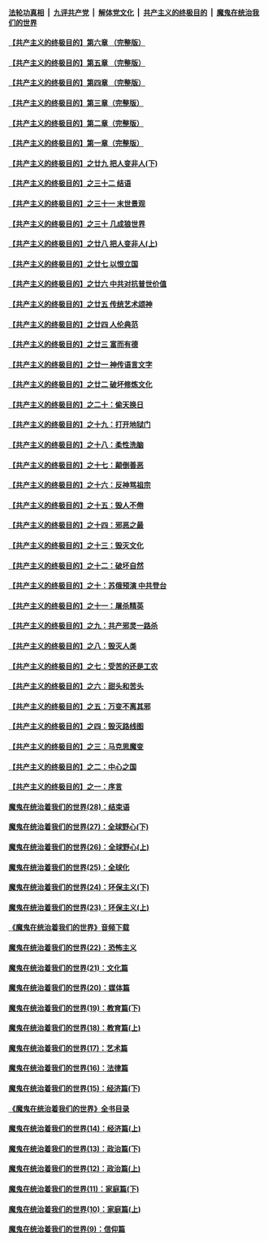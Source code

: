 ####  [法轮功真相](../../../../basic/blob/master/README.md?t=12221952) &nbsp;|&nbsp; [九评共产党](../../../../9ping.md/blob/master/README.md?t=12221952) &nbsp;|&nbsp; [解体党文化](../../../../jtdwh.md/blob/master/README.md?t=12221952)  &nbsp;|&nbsp; [共产主义的终极目的](../../../../gczydzjmd.md/blob/master/README.md?t=12221952) &nbsp;|&nbsp; [魔鬼在统治我们的世界](../../../../mgztzwmdsj.md/blob/master/README.md?t=12221952) 

#### [【共产主义的终极目的】第六章 （完整版）](../pages/nsc422/n11428913.md?t=12221952) 

#### [【共产主义的终极目的】第五章 （完整版）](../pages/nsc422/n11428912.md?t=12221952) 

#### [【共产主义的终极目的】第四章 （完整版）](../pages/nsc422/n11428907.md?t=12221952) 

#### [【共产主义的终极目的】第三章（完整版）](../pages/nsc422/n11428848.md?t=12221952) 

#### [【共产主义的终极目的】第二章（完整版）](../pages/nsc422/n11428831.md?t=12221952) 

#### [【共产主义的终极目的】第一章（完整版）](../pages/nsc422/n11417651.md?t=12221952) 

#### [【共产主义的终极目的】之廿九 把人变非人(下)](../pages/nsc422/n11344140.md?t=12221952) 

#### [【共产主义的终极目的】之三十二 结语](../pages/nsc422/n11360535.md?t=12221952) 

#### [【共产主义的终极目的】之三十一 末世景观](../pages/nsc422/n11351129.md?t=12221952) 

#### [【共产主义的终极目的】之三十 几成狼世界](../pages/nsc422/n11348280.md?t=12221952) 

#### [【共产主义的终极目的】之廿八 把人变非人(上)](../pages/nsc422/n11340492.md?t=12221952) 

#### [【共产主义的终极目的】之廿七 以恨立国](../pages/nsc422/n11336944.md?t=12221952) 

#### [【共产主义的终极目的】之廿六 中共对抗普世价值](../pages/nsc422/n11324785.md?t=12221952) 

#### [【共产主义的终极目的】之廿五 传统艺术颂神](../pages/nsc422/n11296396.md?t=12221952) 

#### [【共产主义的终极目的】之廿四 人伦典范](../pages/nsc422/n11296397.md?t=12221952) 

#### [【共产主义的终极目的】之廿三 富而有德](../pages/nsc422/n11283598.md?t=12221952) 

#### [【共产主义的终极目的】之廿一 神传语言文字](../pages/nsc422/n11263265.md?t=12221952) 

#### [【共产主义的终极目的】之廿二 破坏修炼文化](../pages/nsc422/n11245728.md?t=12221952) 

#### [【共产主义的终极目的】之二十：偷天换日](../pages/nsc422/n11238846.md?t=12221952) 

#### [【共产主义的终极目的】之十九：打开地狱门](../pages/nsc422/n11206376.md?t=12221952) 

#### [【共产主义的终极目的】之十八：柔性洗脑](../pages/nsc422/n11199994.md?t=12221952) 

#### [【共产主义的终极目的】之十七：颠倒善恶](../pages/nsc422/n11179782.md?t=12221952) 

#### [【共产主义的终极目的】之十六：反神骂祖宗](../pages/nsc422/n11166798.md?t=12221952) 

#### [【共产主义的终极目的】之十五：毁人不倦](../pages/nsc422/n11166792.md?t=12221952) 

#### [【共产主义的终极目的】之十四：邪恶之最](../pages/nsc422/n11150249.md?t=12221952) 

#### [【共产主义的终极目的】之十三：毁灭文化](../pages/nsc422/n11135227.md?t=12221952) 

#### [【共产主义的终极目的】之十二：破坏自然](../pages/nsc422/n11135214.md?t=12221952) 

#### [【共产主义的终极目的】之十：苏俄预演 中共登台](../pages/nsc422/n11118424.md?t=12221952) 

#### [【共产主义的终极目的】之十一：屠杀精英](../pages/nsc422/n11118442.md?t=12221952) 

#### [【共产主义的终极目的】之九：共产邪灵一路杀](../pages/nsc422/n11114139.md?t=12221952) 

#### [【共产主义的终极目的】之八：毁灭人类](../pages/nsc422/n11108503.md?t=12221952) 

#### [【共产主义的终极目的】之七：受苦的还是工农](../pages/nsc422/n11101809.md?t=12221952) 

#### [【共产主义的终极目的】之六：甜头和苦头](../pages/nsc422/n11096971.md?t=12221952) 

#### [【共产主义的终极目的】之五：万变不离其邪](../pages/nsc422/n11091285.md?t=12221952) 

#### [【共产主义的终极目的】之四：毁灭路线图](../pages/nsc422/n11086284.md?t=12221952) 

#### [【共产主义的终极目的】之三：马克思魔变](../pages/nsc422/n11061941.md?t=12221952) 

#### [【共产主义的终极目的】之二：中心之国](../pages/nsc422/n11047728.md?t=12221952) 

#### [【共产主义的终极目的】之一：序言](../pages/nsc422/n11086077.md?t=12221952) 

#### [魔鬼在统治着我们的世界(28)：结束语](../pages/nsc422/n10936246.md?t=12221952) 

#### [魔鬼在统治着我们的世界(27)：全球野心(下)](../pages/nsc422/n10928319.md?t=12221952) 

#### [魔鬼在统治着我们的世界(26)：全球野心(上)](../pages/nsc422/n10900318.md?t=12221952) 

#### [魔鬼在统治着我们的世界(25)：全球化](../pages/nsc422/n10788205.md?t=12221952) 

#### [魔鬼在统治着我们的世界(24)：环保主义(下)](../pages/nsc422/n10695307.md?t=12221952) 

#### [魔鬼在统治着我们的世界(23)：环保主义(上)](../pages/nsc422/n10688613.md?t=12221952) 

#### [《魔鬼在统治着我们的世界》音频下载](../pages/nsc422/n10635553.md?t=12221952) 

#### [魔鬼在统治着我们的世界(22)：恐怖主义](../pages/nsc422/n10614727.md?t=12221952) 

#### [魔鬼在统治着我们的世界(21)：文化篇](../pages/nsc422/n10597706.md?t=12221952) 

#### [魔鬼在统治着我们的世界(20)：媒体篇](../pages/nsc422/n10586579.md?t=12221952) 

#### [魔鬼在统治着我们的世界(19)：教育篇(下)](../pages/nsc422/n10564808.md?t=12221952) 

#### [魔鬼在统治着我们的世界(18)：教育篇(上)](../pages/nsc422/n10526970.md?t=12221952) 

#### [魔鬼在统治着我们的世界(17)：艺术篇](../pages/nsc422/n10499093.md?t=12221952) 

#### [魔鬼在统治着我们的世界(16)：法律篇](../pages/nsc422/n10485969.md?t=12221952) 

#### [魔鬼在统治着我们的世界(15)：经济篇(下)](../pages/nsc422/n10469975.md?t=12221952) 

#### [《魔鬼在统治着我们的世界》全书目录](../pages/nsc422/n10464261.md?t=12221952) 

#### [魔鬼在统治着我们的世界(14)：经济篇(上)](../pages/nsc422/n10457370.md?t=12221952) 

#### [魔鬼在统治着我们的世界(13)：政治篇(下)](../pages/nsc422/n10448270.md?t=12221952) 

#### [魔鬼在统治着我们的世界(12)：政治篇(上)](../pages/nsc422/n10444576.md?t=12221952) 

#### [魔鬼在统治着我们的世界(11)：家庭篇(下)](../pages/nsc422/n10440961.md?t=12221952) 

#### [魔鬼在统治着我们的世界(10)：家庭篇(上)](../pages/nsc422/n10435448.md?t=12221952) 

#### [魔鬼在统治着我们的世界(9)：信仰篇](../pages/nsc422/n10432159.md?t=12221952) 

